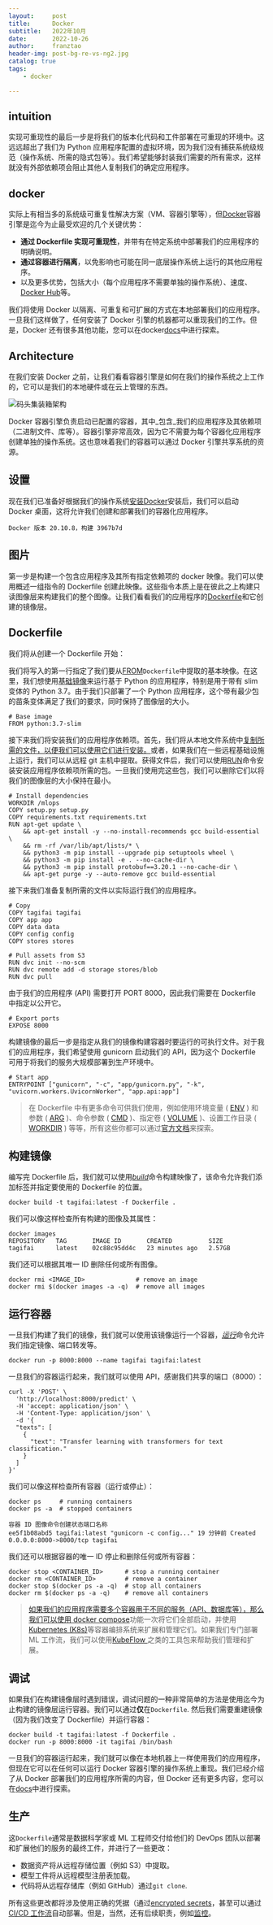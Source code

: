 ```yaml
---
layout:     post
title:      Docker
subtitle:   2022年10月
date:       2022-10-26
author:     franztao
header-img: post-bg-re-vs-ng2.jpg
catalog: true
tags:
    - docker

---
```


## intuition

实现可重现性的最后一步是将我们的版本化代码和工件部署在可重现的环境中。这远远超出了我们为 Python 应用程序配置的虚拟环境，因为我们没有捕获系统级规范（操作系统、所需的隐式包等）。我们希望能够封装我们需要的所有需求，这样就没有外部依赖项会阻止其他人复制我们的确定应用程序。

## docker

实际上有相当多的系统级可重复性解决方案（VM、容器引擎等），但[Docker](https://www.docker.com/)容器引擎是迄今为止最受欢迎的几个关键优势：

- **通过 Dockerfile 实现可重现性**，并带有在特定系统中部署我们的应用程序的明确说明。
- **通过容器进行隔离**，以免影响也可能在同一底层操作系统上运行的其他应用程序。
- 以及更多优势，包括大小（每个应用程序不需要单独的操作系统）、速度、[Docker Hub](https://hub.docker.com/)等。

我们将使用 Docker 以隔离、可重复和可扩展的方式在本地部署我们的应用程序。一旦我们这样做了，任何安装了 Docker 引擎的机器都可以重现我们的工作。但是，Docker 还有很多其他功能，您可以在docker[docs](https://docs.docker.com/)中进行探索。

## Architecture

在我们安装 Docker 之前，让我们看看容器引擎是如何在我们的操作系统之上工作的，它可以是我们的本地硬件或在云上管理的东西。

![码头集装箱架构](https://madewithml.com/static/images/mlops/docker/architecture.png)

Docker 容器引擎负责启动已配置的容器，其中_包含_我们的应用程序及其依赖项（二进制文件、库等）。容器引擎非常高效，因为它不需要为每个容器化应用程序创建单独的操作系统。这也意味着我们的容器可以通过 Docker 引擎共享系统的资源。

## 设置

现在我们已准备好根据我们的操作系统[安装Docker](https://docs.docker.com/get-docker/)安装后，我们可以启动 Docker 桌面，这将允许我们创建和部署我们的容器化应用程序。

```
Docker 版本 20.10.8，构建 3967b7d
```

## 图片

第一步是构建一个包含应用程序及其所有指定依赖项的 docker 映像。我们可以使用概述一组指令的 Dockerfile 创建此映像。这些指令本质上是在彼此之上构建只读图像层来构建我们的整个图像。让我们看看我们的应用程序的[Dockerfile](https://github.com/GokuMohandas/mlops-course/blob/main/Dockerfile)和它创建的镜像层。

## Dockerfile

我们将从创建一个 Dockerfile 开始：

我们将写入的第一行指定了我们要从[FROM](https://docs.docker.com/engine/reference/builder/#from)`Dockerfile`中提取的基本映像。在这里，我们想使用[基础镜像](https://hub.docker.com/_/python)来运行基于 Python 的应用程序，特别是用于带有 slim 变体的 Python 3.7。由于我们只部署了一个 Python 应用程序，这个带有最少包的苗条变体满足了我们的要求，同时保持了图像层的大小。

```
# Base image
FROM python:3.7-slim
```

接下来我们将安装我们的应用程序依赖项。首先，我们将从本地文件系统中[复制所需的文件，以便我们可以使用它们进行安装。](https://docs.docker.com/engine/reference/builder/#copy)或者，如果我们在一些远程基础设施上运行，我们可以从远程 git 主机中提取。获得文件后，我们可以使用[RUN](https://docs.docker.com/engine/reference/builder/#run)命令安装安装应用程序依赖项所需的包。一旦我们使用完这些包，我们可以删除它们以将我们的图像层的大小保持在最小。

```
# Install dependencies
WORKDIR /mlops
COPY setup.py setup.py
COPY requirements.txt requirements.txt
RUN apt-get update \
    && apt-get install -y --no-install-recommends gcc build-essential \
    && rm -rf /var/lib/apt/lists/* \
    && python3 -m pip install --upgrade pip setuptools wheel \
    && python3 -m pip install -e . --no-cache-dir \
    && python3 -m pip install protobuf==3.20.1 --no-cache-dir \
    && apt-get purge -y --auto-remove gcc build-essential
```

接下来我们准备复制所需的文件以实际运行我们的应用程序。

```
# Copy
COPY tagifai tagifai
COPY app app
COPY data data
COPY config config
COPY stores stores

# Pull assets from S3
RUN dvc init --no-scm
RUN dvc remote add -d storage stores/blob
RUN dvc pull
```

由于我们的应用程序 (API) 需要打开 PORT 8000，因此我们需要在 Dockerfile 中指定以公开它。

```
# Export ports
EXPOSE 8000
```

构建镜像的最后一步是指定从我们的镜像构建容器时要运行的可执行文件。对于我们的应用程序，我们希望使用 gunicorn 启动我们的 API，因为这个 Dockerfile 可用于将我们的服务大规模部署到生产环境中。

```
# Start app
ENTRYPOINT ["gunicorn", "-c", "app/gunicorn.py", "-k", "uvicorn.workers.UvicornWorker", "app.api:app"]
```

> 在 Dockerfile 中有更多命令可供我们使用，例如使用环境变量 ( [ENV](https://docs.docker.com/engine/reference/builder/#env) ) 和参数 ( [ARG](https://docs.docker.com/engine/reference/builder/#arg) )、命令参数 ( [CMD](https://docs.docker.com/engine/reference/builder/#cmd) )、指定卷 ( [VOLUME](https://docs.docker.com/engine/reference/builder/#volume) )、设置工作目录 ( [WORKDIR](https://docs.docker.com/engine/reference/builder/#workdir) ) 等等，所有这些你都可以通过[官方文档](https://docs.docker.com/engine/reference/builder/)来探索。

## 构建镜像

编写完 Dockerfile 后，我们就可以使用[_build_](https://docs.docker.com/engine/reference/commandline/build/)命令构建映像了，该命令允许我们添加标签并指定要使用的 Dockerfile 的位置。

```
docker build -t tagifai:latest -f Dockerfile .
```

我们可以像这样检查所有构建的图像及其属性：

```
docker images
REPOSITORY   TAG       IMAGE ID       CREATED          SIZE
tagifai      latest    02c88c95dd4c   23 minutes ago   2.57GB
```

我们还可以根据其唯一 ID 删除任何或所有图像。

```
docker rmi <IMAGE_ID>              # remove an image
docker rmi $(docker images -a -q)  # remove all images
```

## 运行容器

一旦我们构建了我们的镜像，我们就可以使用该镜像运行一个容器，[_运行_](https://docs.docker.com/engine/reference/run/)命令允许我们指定镜像、端口转发等。

```
docker run -p 8000:8000 --name tagifai tagifai:latest
```

一旦我们的容器运行起来，我们就可以使用 API，感谢我们共享的端口（8000）：

```
curl -X 'POST' \
  'http://localhost:8000/predict' \
  -H 'accept: application/json' \
  -H 'Content-Type: application/json' \
  -d '{
  "texts": [
    {
      "text": "Transfer learning with transformers for text classification."
    }
  ]
}'
```

我们可以像这样检查所有容器（运行或停止）：

```
docker ps     # running containers
docker ps -a  # stopped containers
```

```
容器 ID 图像命令创建状态端口名称
ee5f1b08abd5 tagifai:latest "gunicorn -c config..." 19 分钟前 Created 0.0.0.0:8000->8000/tcp tagifai
```

我们还可以根据容器的唯一 ID 停止和删除任何或所有容器：

```
docker stop <CONTAINER_ID>      # stop a running container
docker rm <CONTAINER_ID>        # remove a container
docker stop $(docker ps -a -q)  # stop all containers
docker rm $(docker ps -a -q)    # remove all containers
```

> [如果我们的应用程序需要多个容器用于不同的服务（API、数据库等），那么我们可以使用 docker compose](https://docs.docker.com/compose/)功能一次将它们全部启动，并使用[Kubernetes (K8s)](https://kubernetes.io/)等容器编排系统来扩展和管理它们。如果我们专门部署 ML 工作流，我们可以使用[KubeFlow ](https://www.kubeflow.org/)之类的工具包来帮助我们管理和扩展。

## 调试

如果我们在构建镜像层时遇到错误，调试问题的一种非常简单的方法是使用迄今为止构建的镜像层运行容器。我们可以通过**仅**在`Dockerfile`. 然后我们需要重建镜像（因为我们改变了 Dockerfile）并运行容器：

```
docker build -t tagifai:latest -f Dockerfile .
docker run -p 8000:8000 -it tagifai /bin/bash
```

一旦我们的容器运行起来，我们就可以像在本地机器上一样使用我们的应用程序，但现在它可以在任何可以运行 Docker 容器引擎的操作系统上重现。我们已经介绍了从 Docker 部署我们的应用程序所需的内容，但 Docker 还有更多内容，您可以在[docs](https://docs.docker.com/)中进行探索。

## 生产

这`Dockerfile`通常是数据科学家或 ML 工程师交付给他们的 DevOps 团队以部署和扩展他们的服务的最终工件，并进行了一些更改：

- 数据资产将从远程存储位置（例如 S3）中提取。
- 模型工件将从远程模型注册表加载。
- 代码将从远程存储库（例如 GitHub）通过`git clone`.

所有这些更改都将涉及使用正确的凭据（通过[encrypted secrets](https://docs.github.com/en/actions/security-guides/encrypted-secrets)，甚至可以通过[CI/CD 工作流](https://madewithml.com/courses/mlops/cicd/)自动部署。但是，当然，还有后续职责，例如[监控](https://madewithml.com/courses/mlops/monitoring/)。